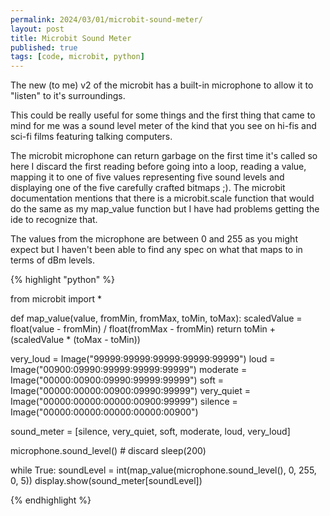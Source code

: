 ```yaml
---
permalink: 2024/03/01/microbit-sound-meter/
layout: post
title: Microbit Sound Meter
published: true
tags: [code, microbit, python]
---
```


The new (to me) v2 of the microbit has a built-in microphone to allow it to "listen" to it's surroundings.

This could be really useful for some things and the first thing that came to mind for me was a sound level meter of the
kind that you see on hi-fis and sci-fi films featuring talking computers.

The microbit microphone can return garbage on the first time it's called so here I discard the first reading before going
into a loop, reading a value, mapping it to one of five values representing five sound levels and displaying one of the
five carefully crafted bitmaps ;). The microbit documentation mentions that there is a microbit.scale function that would do the same as my map_value function but I have had problems getting the ide to recognize that.

The values from the microphone are between 0 and 255 as you might expect but I haven't been able to find any
spec on what that maps to in terms of dBm levels.

{% highlight "python" %}

from microbit import \*

def map_value(value, fromMin, fromMax, toMin, toMax):
scaledValue = float(value - fromMin) / float(fromMax - fromMin)
return toMin + (scaledValue \* (toMax - toMin))

very_loud = Image("99999:99999:99999:99999:99999")
loud = Image("00900:09990:99999:99999:99999")
moderate = Image("00000:00900:09990:99999:99999")
soft = Image("00000:00000:00900:09990:99999")
very_quiet = Image("00000:00000:00000:00900:99999")
silence = Image("00000:00000:00000:00000:00900")

sound_meter = [silence, very_quiet, soft, moderate, loud, very_loud]

microphone.sound_level() # discard
sleep(200)

while True:
soundLevel = int(map_value(microphone.sound_level(), 0, 255, 0, 5))
display.show(sound_meter[soundLevel])

{% endhighlight %}
